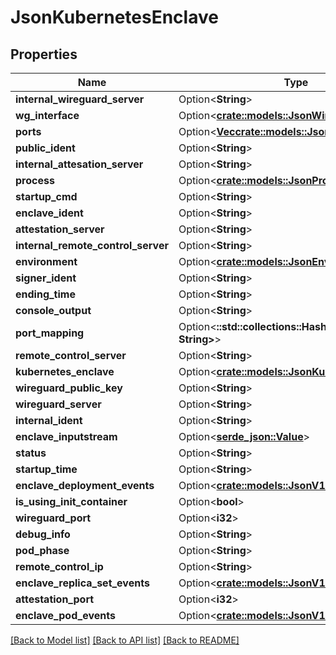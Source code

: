# JsonKubernetesEnclave

## Properties

Name | Type | Description | Notes
------------ | ------------- | ------------- | -------------
**internal_wireguard_server** | Option<**String**> |  | [optional]
**wg_interface** | Option<[**crate::models::JsonWireguardInterface**](json_WireguardInterface.md)> |  | [optional]
**ports** | Option<[**Vec<crate::models::JsonEnclavePort>**](json_EnclavePort.md)> |  | [optional]
**public_ident** | Option<**String**> |  | [optional]
**internal_attesation_server** | Option<**String**> |  | [optional]
**process** | Option<[**crate::models::JsonProcess**](json_Process.md)> |  | [optional]
**startup_cmd** | Option<**String**> |  | [optional]
**enclave_ident** | Option<**String**> |  | [optional]
**attestation_server** | Option<**String**> |  | [optional]
**internal_remote_control_server** | Option<**String**> |  | [optional]
**environment** | Option<[**crate::models::JsonEnvironment**](json_Environment.md)> |  | [optional]
**signer_ident** | Option<**String**> |  | [optional]
**ending_time** | Option<**String**> |  | [optional]
**console_output** | Option<**String**> |  | [optional]
**port_mapping** | Option<**::std::collections::HashMap<String, String>**> |  | [optional]
**remote_control_server** | Option<**String**> |  | [optional]
**kubernetes_enclave** | Option<[**crate::models::JsonKubernetesEnclave**](json_KubernetesEnclave.md)> |  | [optional]
**wireguard_public_key** | Option<**String**> |  | [optional]
**wireguard_server** | Option<**String**> |  | [optional]
**internal_ident** | Option<**String**> |  | [optional]
**enclave_inputstream** | Option<[**serde_json::Value**](.md)> |  | [optional]
**status** | Option<**String**> |  | [optional]
**startup_time** | Option<**String**> |  | [optional]
**enclave_deployment_events** | Option<[**crate::models::JsonV1EventList**](json_V1EventList.md)> |  | [optional]
**is_using_init_container** | Option<**bool**> |  | [optional]
**wireguard_port** | Option<**i32**> |  | [optional]
**debug_info** | Option<**String**> |  | [optional]
**pod_phase** | Option<**String**> |  | [optional]
**remote_control_ip** | Option<**String**> |  | [optional]
**enclave_replica_set_events** | Option<[**crate::models::JsonV1EventList**](json_V1EventList.md)> |  | [optional]
**attestation_port** | Option<**i32**> |  | [optional]
**enclave_pod_events** | Option<[**crate::models::JsonV1EventList**](json_V1EventList.md)> |  | [optional]

[[Back to Model list]](../README.md#documentation-for-models) [[Back to API list]](../README.md#documentation-for-api-endpoints) [[Back to README]](../README.md)


